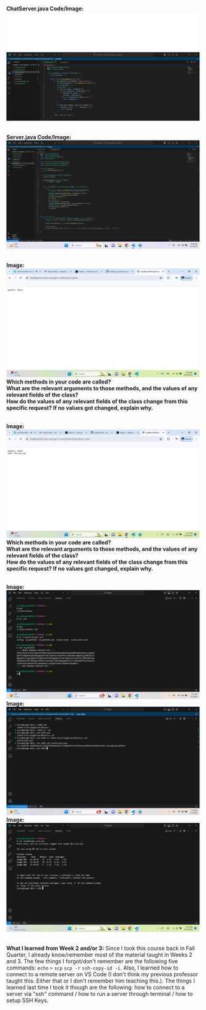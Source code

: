 <br>**ChatServer.java Code/Image:**![Image](Lab2ChatServerCode.png)

<br>**Server.java Code/Image:**![Image](Lab2ServerCode.png)

<br>**Image:**![Image](lab2pic1.png)
<br>**Which methods in your code are called?**
<br>**What are the relevant arguments to those methods, and the values of any relevant fields of the class?**
<br>**How do the values of any relevant fields of the class change from this specific request? If no values got changed, explain why.**

<br>**Image:**![Image](lab2pic2.png)
<br>**Which methods in your code are called?**
<br>**What are the relevant arguments to those methods, and the values of any relevant fields of the class?**
<br>**How do the values of any relevant fields of the class change from this specific request? If no values got changed, explain why.**

<br>**Image:**![Image](privatekey.png)
<br>**Image:**![Image](publickey.png)
<br>**Image:**![Image](terminalinteraction.png)

<br>**What I learned from Week 2 and/or 3:**
Since I took this course back in Fall Quarter, I already know/remember most of the material taught in Weeks 2 and 3. The few things I forgot/don't remember are the following five commands: `echo` `>` `scp` `scp -r` `ssh-copy-id -i`. Also, I learned how to connect to a remote server on VS Code (I don't think my previous professor taught this. Either that or I don't remember him teaching this.). The things I learned last time I took it though are the following: how to connect to a server via "ssh" command / how to run a server through terminal / how to setup SSH Keys.
